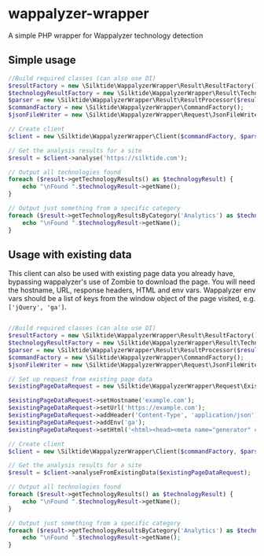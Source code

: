 # wappalyzer-wrapper
A simple PHP wrapper for Wappalyzer technology detection

## Simple usage

```php
//Build required classes (can also use DI)
$resultFactory = new \Silktide\WappalyzerWrapper\Result\ResultFactory();
$technologyResultFactory = new \Silktide\WappalyzerWrapper\Result\TechnologyResultFactory();
$parser = new \Silktide\WappalyzerWrapper\Result\ResultProcessor($resultFactory, $technologyResultFactory);
$commandFactory = new \Silktide\WappalyzerWrapper\CommandFactory();
$jsonFileWriter = new \Silktide\WappalyzerWrapper\Request\JsonFileWriter();

// Create client
$client = new \Silktide\WappalyzerWrapper\Client($commandFactory, $parser, $jsonFileWriter);

// Get the analysis results for a site
$result = $client->analyse('https://silktide.com');

// Output all technologies found
foreach ($result->getTechnologyResults() as $technologyResult) {
    echo "\nFound ".$technologyResult->getName();
}

// Output just something from a specific category
foreach ($result->getTechnologyResultsByCategory('Analytics') as $technologyResult) {
    echo "\nFound ".$technologyResult->getName();
}
```
    
## Usage with existing data
This client can also be used with existing page data you already have, bypassing wappalyzer's use of Zombie to download the page.  You will need the hostname, URL, response headers, HTML and env vars.  Wappalyzer env vars should be a list of keys from the window object of the page visited, e.g. `['jQuery', 'ga']`.

```php

//Build required classes (can also use DI)
$resultFactory = new \Silktide\WappalyzerWrapper\Result\ResultFactory();
$technologyResultFactory = new \Silktide\WappalyzerWrapper\Result\TechnologyResultFactory();
$parser = new \Silktide\WappalyzerWrapper\Result\ResultProcessor($resultFactory, $technologyResultFactory);
$commandFactory = new \Silktide\WappalyzerWrapper\CommandFactory();
$jsonFileWriter = new \Silktide\WappalyzerWrapper\Request\JsonFileWriter();

// Set up request from existing page data
$existingPageDataRequest = new \Silktide\WappalyzerWrapper\Request\ExistingPageDataRequest();

$existingPageDataRequest->setHostname('example.com');
$existingPageDataRequest->setUrl('https://example.com');
$existingPageDataRequest->addHeader('Content-Type', 'application/json');
$existingPageDataRequest->addEnv('ga');
$existingPageDataRequest->setHtml('<html><head><meta name="generator" content="Amiro"></head><body></body></html>');

// Create client
$client = new \Silktide\WappalyzerWrapper\Client($commandFactory, $parser, $jsonFileWriter);

// Get the analysis results for a site
$result = $client->analyseFromExistingData($existingPageDataRequest);

// Output all technologies found
foreach ($result->getTechnologyResults() as $technologyResult) {
    echo "\nFound ".$technologyResult->getName();
}

// Output just something from a specific category
foreach ($result->getTechnologyResultsByCategory('Analytics') as $technologyResult) {
    echo "\nFound ".$technologyResult->getName();
}


```